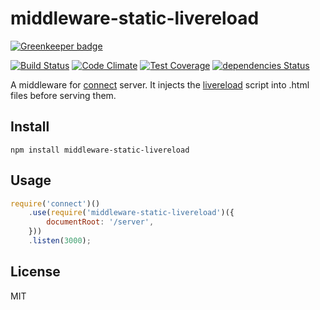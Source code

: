 # middleware-static-livereload

[![Greenkeeper badge](https://badges.greenkeeper.io/kei-ito/middleware-static-livereload.svg)](https://greenkeeper.io/)

[![Build Status](https://travis-ci.org/kei-ito/middleware-static-livereload.svg?branch=master)](https://travis-ci.org/kei-ito/middleware-static-livereload)
[![Code Climate](https://lima.codeclimate.com/github/kei-ito/middleware-static-livereload/badges/gpa.svg)](https://lima.codeclimate.com/github/kei-ito/middleware-static-livereload)
[![Test Coverage](https://lima.codeclimate.com/github/kei-ito/middleware-static-livereload/badges/coverage.svg)](https://lima.codeclimate.com/github/kei-ito/middleware-static-livereload/coverage)
[![dependencies Status](https://david-dm.org/kei-ito/middleware-static-livereload/status.svg)](https://david-dm.org/kei-ito/middleware-static-livereload)

A middleware for [connect](https://github.com/senchalabs/connect) server.
It injects the [livereload](https://github.com/napcs/node-livereload) script
into .html files before serving them.

## Install

```
npm install middleware-static-livereload
```

## Usage

```javascript
require('connect')()
	.use(require('middleware-static-livereload')({
		documentRoot: '/server',
	}))
	.listen(3000);
```

## License

MIT
